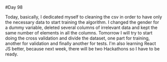 #Day 98

Today, basically, I dedicated myself to cleaning the csv in order to have only the necessary data to start training the algorithm. 
I changed the gender for a dummy variable, deleted several columns of irrelevant data and kept the same number of elements in all the columns. 
Tomorrow I will try to start doing the cross validation and divide the dataset, one part for training, another for validation and finally another for tests. 
I'm also learning React JS better, because next week, there will be two Hackathons so I have to be ready.
